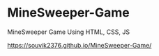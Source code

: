# MineSweeper-Game
MineSweeper Game Using HTML, CSS, JS

https://souvik2376.github.io/MineSweeper-Game/
